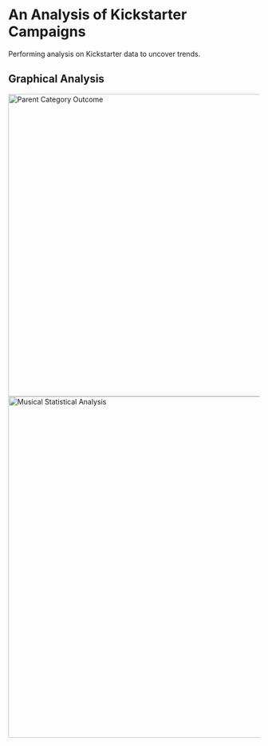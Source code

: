 # An Analysis of Kickstarter Campaigns
Performing analysis on Kickstarter data to uncover trends.
## Graphical Analysis
<img width="605" alt="Parent Category Outcome" src="https://user-images.githubusercontent.com/68202407/87261413-19744980-c484-11ea-9afb-1d59989d32eb.png">
<img width="683" alt="Musical Statistical Analysis" src="https://user-images.githubusercontent.com/68202407/87261519-7b34b380-c484-11ea-990d-a356fcdfcdac.png">
